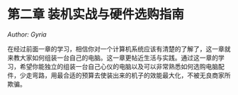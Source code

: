 # 第二章 装机实战与硬件选购指南

*Author: Gyria*

在经过前面一章的学习，相信你对一个计算机系统应该有清楚的了解了，这一章就来教大家如何组装一台自己的电脑。这一章更帖近生活与实践。通过这一章的学习，希望你能独立的组装一台自己心仪的电脑以及可以非常熟悉如何选购电脑配件，少走弯路，用最合适的预算去使装出来的机子的效能最大化，不被无良商家所欺骗。